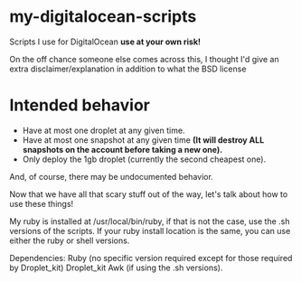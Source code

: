 # my-digitalocean-scripts
Scripts I use for DigitalOcean **use at your own risk!**

On the off chance someone else comes across this, I thought I'd give an extra disclaimer/explanation in addition to what the BSD license
# Intended behavior
* Have at most one droplet at any given time.
* Have at most one snapshot at any given time **(It will destroy ALL snapshots on the account before taking a new one).**
* Only deploy the 1gb droplet (currently the second cheapest one).

And, of course, there may be undocumented behavior.

Now that we have all that scary stuff out of the way, let's talk about how to use these things!

My ruby is installed at /usr/local/bin/ruby, if that is not the case, use the .sh versions of the scripts. If your ruby install location is the same, you can use either the ruby or shell versions.

Dependencies:
Ruby (no specific version required except for those required by Droplet_kit)
Droplet_kit
Awk (if using the .sh versions).
